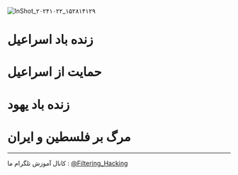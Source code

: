 ![InShot_۲۰۲۴۱۰۲۲_۱۵۲۸۱۴۱۲۹](https://github.com/user-attachments/assets/0c057f60-d269-4cf5-8e81-def6809dce46)
# زنده باد اسراعیل
# حمایت از اسراعیل
# زنده باد یهود
# مرگ بر فلسطین و ایران
------
کانال آموزش تلگرام ما :
[@Filtering_Hacking](https://t.me/Filtering_Hacking)
